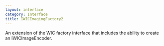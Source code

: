 ```yaml
---
layout: interface
category: Interface
title: IWICImagingFactory2
---
```


An extension of the WIC factory interface that includes the ability to create an IWICImageEncoder.
